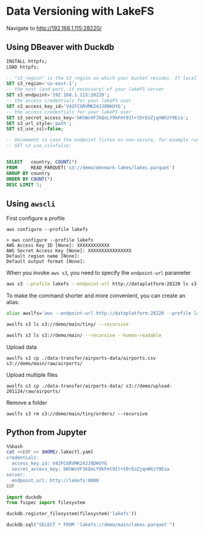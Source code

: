 # Data Versioning with LakeFS

Navigate to <http://192.168.1.115:28220/>

## Using DBeaver with Duckdb

```sql
INSTALL httpfs;
LOAD httpfs;
```

```sql
-- "s3_region" is the S3 region on which your bucket resides. If local storage, or not S3, then just set it to "us-east-1".
SET s3_region='us-east-1';
-- the host (and port, if necessary) of your lakeFS server
SET s3_endpoint='192.168.1.115:28220';
-- the access credentials for your lakeFS user
SET s3_access_key_id='V42FCGRVMK24JJ8DHUYG'; 
-- the access credentials for your lakeFS user
SET s3_secret_access_key='bKhWxVF3kQoLY9kFmt91l+tDrEoZjqnWXzY9Eza'; 
SET s3_url_style='path';
SET s3_use_ssl=false; 

-- Uncomment in case the endpoint listen on non-secure, for example running lakeFS locally.
-- SET s3_use_ssl=false;


SELECT   country, COUNT(*)
FROM     READ_PARQUET('s3://demo/denmark-lakes/lakes.parquet')
GROUP BY country
ORDER BY COUNT(*) 
DESC LIMIT 5;
```

## Using `awscli`

First configure a profile

```
aws configure --profile lakefs
```

```
> aws configure --profile lakefs
AWS Access Key ID [None]: XXXXXXXXXXXX
AWS Secret Access Key [None]: XXXXXXXXXXXXXXXX
Default region name [None]:
Default output format [None]:
```

When you invoke `aws s3`, you need to specify the `endpoint-url` parameter

```bash
aws s3 --profile lakefs --endpoint-url http://dataplatform:28220 ls s3://demo/main/tiny/
```

To make the command shorter and more convenient, you can create an alias:

```bash
alias awslfs='aws --endpoint-url http://dataplatform:28220 --profile lakefs'
```

```bash
awslfs s3 ls s3://demo/main/tiny/ --recursive
``` 

```bash
awslfs s3 ls s3://demo/main/ --recursive --human-readable
```

Upload data
 
```
awslfs s3 cp ./data-transfer/airports-data/airports.csv s3://demo/main/raw/airports/
```

Upload multiple files
 
```
awslfs s3 cp ./data-transfer/airports-data/ s3://demo/upload-201124/raw/airports/
```
 
Remove a folder
 
```
awslfs s3 rm s3://demo/main/tiny/orders/ --recursive
```

## Python from Jupyter

```bash
%%bash
cat <<EOF >> $HOME/.lakectl.yaml
credentials: 
  access_key_id: V42FCGRVMK24JJ8DHUYG
  secret_access_key: bKhWxVF3kQoLY9kFmt91l+tDrEoZjqnWXzY9Eza
server:
  endpoint_url: http://lakefs:8000
EOF
```


```python
import duckdb
from fsspec import filesystem

duckdb.register_filesystem(filesystem('lakefs'))

duckdb.sql("SELECT * FROM 'lakefs://demo/main/lakes.parquet'")
```
